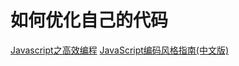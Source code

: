 # 如何优化自己的代码
[Javascript之高效编程](http://www.cnblogs.com/syfwhu/p/4438810.html)
[JavaScript编码风格指南(中文版)](http://www.cnblogs.com/syfwhu/p/4814435.html)